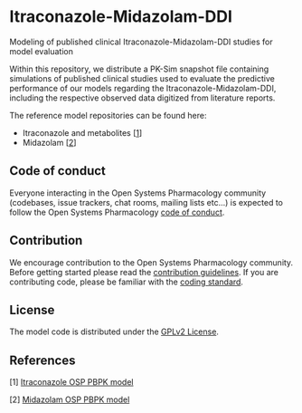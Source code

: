 # Itraconazole-Midazolam-DDI
Modeling of published clinical Itraconazole-Midazolam-DDI studies for model evaluation 

Within this repository, we distribute a PK-Sim snapshot file containing simulations of published clinical studies used to evaluate the predictive performance of our models regarding the Itraconazole-Midazolam-DDI, including the respective observed data digitized from literature reports.

The reference model repositories can be found here:

- Itraconazole and metabolites [[1](#references)]
- Midazolam [[2](#references)]

## Code of conduct
Everyone interacting in the Open Systems Pharmacology community (codebases, issue trackers, chat rooms, mailing lists etc...) is expected to follow the Open Systems Pharmacology [code of conduct](https://github.com/Open-Systems-Pharmacology/Suite/blob/master/CODE_OF_CONDUCT.md#contributor-covenant-code-of-conduct).

## Contribution
We encourage contribution to the Open Systems Pharmacology community. Before getting started please read the [contribution guidelines](https://github.com/Open-Systems-Pharmacology/Suite/blob/master/CONTRIBUTING.md#ways-to-contribute). If you are contributing code, please be familiar with the [coding standard](https://github.com/Open-Systems-Pharmacology/Suite/blob/master/CODING_STANDARDS.md#visual-studio-settings).

## License
The model code is distributed under the [GPLv2 License](https://github.com/Open-Systems-Pharmacology/Suite/blob/develop/LICENSE).

## References
[1] [Itraconazole OSP PBPK model](https://github.com/Open-Systems-Pharmacology/Itraconazole-Model)

[2] [Midazolam OSP PBPK model](https://github.com/Open-Systems-Pharmacology/Midazolam-Model)

